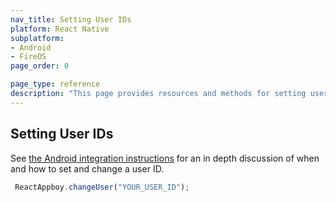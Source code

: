 ```yaml
---
nav_title: Setting User IDs
platform: React Native
subplatform: 
- Android
- FireOS
page_order: 0

page_type: reference
description: "This page provides resources and methods for setting user IDs for your Android or FireOS app running React Native."
---
```

## Setting User IDs

See [the Android integration instructions][1] for an in depth discussion of when and how to set and change a user ID.

```javascript
 ReactAppboy.changeUser("YOUR_USER_ID");
```

[1]: {{site.baseurl}}/developer_guide/platform_integration_guides/android/analytics/setting_user_ids/
